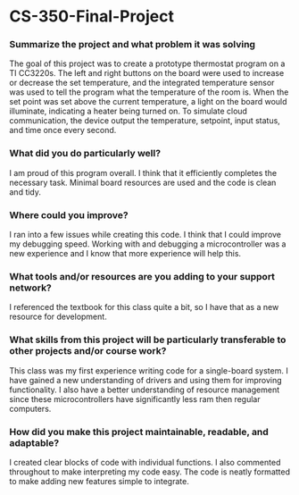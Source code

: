 # CS-350-Final-Project

### Summarize the project and what problem it was solving
The goal of this project was to create a prototype thermostat program on a TI CC3220s. The left and right buttons on the board were used to increase or decrease the set temperature, and the integrated temperature sensor was used to tell the program what the temperature of the room is. When the set point was set above the current temperature, a light on the board would illuminate, indicating a heater being turned on. To simulate cloud communication, the device output the temperature, setpoint, input status, and time once every second. 

### What did you do particularly well?
I am proud of this program overall. I think that it efficiently completes the necessary task. Minimal board resources are used and the code is clean and tidy. 

### Where could you improve?
I ran into a few issues while creating this code. I think that I could improve my debugging speed. Working with and debugging a microcontroller was a new experience and I know that more experience will help this.

### What tools and/or resources are you adding to your support network?
I referenced the textbook for this class quite a bit, so I have that as a new resource for development.

### What skills from this project will be particularly transferable to other projects and/or course work?
This class was my first experience writing code for a single-board system. I have gained a new understanding of drivers and using them for improving functionality. I also have a better understanding of resource management since these microcontrollers have significantly less ram then regular computers.  

### How did you make this project maintainable, readable, and adaptable?
I created clear blocks of code with individual functions. I also commented throughout to make interpreting my code easy. The code is neatly formatted to make adding new features simple to integrate.
